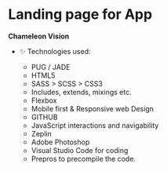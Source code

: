 # Landing page for App
**Chameleon Vision**
- ✨ Technologies used:

  - PUG / JADE
  - HTML5
  - SASS > SCSS > CSS3
  - Includes, extends, mixings etc.
  - Flexbox
  - Mobile first & Responsive web Design
  - GITHUB
  - JavaScript interactions and navigability
  - Zeplin
  - Adobe Photoshop
  - Visual Studio Code for coding
  - Prepros to precompile the code.
